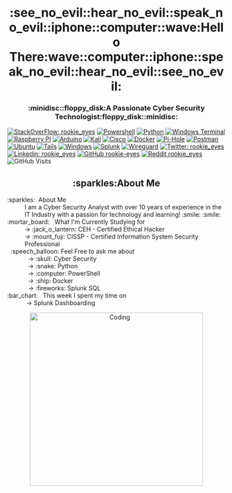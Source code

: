 <h1 align="center">:see_no_evil::hear_no_evil::speak_no_evil::iphone::computer::wave:Hello There:wave::computer::iphone::speak_no_evil::hear_no_evil::see_no_evil:</h1>
<h3 align="center">:minidisc::floppy_disk:A Passionate Cyber Security Technologist:floppy_disk::minidisc:</h3>

[![StackOverFlow: rookie_eyes](https://img.shields.io/badge/stack%20overflow-FE7A16?logo=stack-overflow&logoColor=white&style=for-the-badge)](https://stackoverflow.com/users/22803423/rookie-eyes)
[![Powershell](https://img.shields.io/badge/powershell-5391FE?style=for-the-badge&logo=powershell&logoColor=white)](https://learn.microsoft.com/en-us/powershell/scripting/overview?view=powershell-7.3)
[![Python](https://img.shields.io/badge/python-3670A0?style=for-the-badge&logo=python&logoColor=ffdd54)](https://www.python.org/)
[![Windows Terminal](https://img.shields.io/badge/windows%20terminal-4D4D4D?style=for-the-badge&logo=windows%20terminal&logoColor=white)](https://github.com/microsoft/terminal)
[![Raspberry PI](https://img.shields.io/badge/Raspberry%20Pi-A22846?style=for-the-badge&logo=Raspberry%20Pi&logoColor=white)](https://www.raspberrypi.org/)
[![Arduino](https://img.shields.io/badge/Arduino-00979D?style=for-the-badge&logo=Arduino&logoColor=white)](https://www.arduino.cc/)
[![Kali](https://img.shields.io/badge/Kali-268BEE?style=for-the-badge&logo=kalilinux&logoColor=white)](https://www.kali.org/)
[![Cisco](https://img.shields.io/badge/cisco-%23049fd9.svg?style=for-the-badge&logo=cisco&logoColor=black)](https://www.cisco.com/site/uk/en/index.html)
[![Docker](https://img.shields.io/badge/docker-%230db7ed.svg?style=for-the-badge&logo=docker&logoColor=white)](https://www.docker.com/)
[![Pi-Hole](https://img.shields.io/badge/pihole-%2396060C.svg?style=for-the-badge&logo=pi-hole&logoColor=white)](https://pi-hole.net/)
[![Postman](https://img.shields.io/badge/Postman-FF6C37?style=for-the-badge&logo=postman&logoColor=white)](https://www.postman.com/)
[![Ubuntu](https://img.shields.io/badge/Ubuntu-E95420?style=for-the-badge&logo=ubuntu&logoColor=white)](https://ubuntu.com/)
[![Tails](https://img.shields.io/badge/Tails%20-56347C?&style=for-the-badge&logo=tails&logoColor=white)](https://tails.net/)
[![Windows](https://img.shields.io/badge/Windows-0078D6?style=for-the-badge&logo=windows&logoColor=white)](https://www.microsoft.com/en-gb/windows)
[![Splunk](https://img.shields.io/badge/splunk-%23000000.svg?style=for-the-badge&logo=splunk&logoColor=white)](https://www.splunk.com/)
[![Wireguard](https://img.shields.io/badge/wireguard-%2388171A.svg?style=for-the-badge&logo=wireguard&logoColor=white)](https://www.wireguard.com/)
[![Twitter: rookie_eyes](https://img.shields.io/twitter/follow/rookie_eyes?style=social)](https://twitter.com/rookie_eyes)
[![Linkedin: rookie_eyes](https://img.shields.io/badge/-HuwJones-blue?style=flat-square&logo=Linkedin&logoColor=white&link=https://www.linkedin.com/in/huw-laurence-jones-mbcs-cnss-b5389094/)](https://www.linkedin.com/in/huw-laurence-jones-mbcs-cnss-b5389094/)
[![GitHub rookie-eyes](https://img.shields.io/github/followers/rookie-eyes?label=follow&style=social)](https://github.com/rookie-eyes)
[![Reddit rookie_eyes](https://aleen42.github.io/badges/src/reddit.svg)](https://www.reddit.com/user/rookie_eyes/)
![GitHub Visits](https://komarev.com/ghpvc/?username=rookie-eyes&label=Profile%20views&color=0e75b6&style=flat)

<h2 align="center">:sparkles:About Me</h2>

<dl>
 <dt>:sparkles:&nbsp; About Me</dt>
 <dd>I am a Cyber Security Analyst with over 10 years of experience in the IT Industry with a passion for technology and learning! :smile: :smile: </dd>
 <dt>:mortar_board: &nbsp; What I'm Currently Studying for</dt>
 <dd>&rarr; :jack_o_lantern: CEH - Certified Ethical Hacker</dd>
 <dd>&rarr; :mount_fuji: CISSP - Certified Information System Security Professional</dd>
 <dt>&nbsp; :speech_balloon: Feel Free to ask me about</dt>
 <dd>&nbsp; &rarr; :skull: Cyber Security </dd>
 <dd>&nbsp; &rarr; :snake: Python </dd>
 <dd>&nbsp; &rarr; :computer: PowerShell </dd>
 <dd>&nbsp; &rarr; :ship: Docker </dd>
 <dd>&nbsp; &rarr; :fireworks: Splunk SQL </dd>
 <dt>:bar_chart: &nbsp; This week I spent my time on </dt>
 <dd>&nbsp;&rarr; Splunk Dashboarding</dd>
</dl>

<p align="center">
<img alt="Coding" width ="400" src="https://user-images.githubusercontent.com/74038190/212284158-e840e285-664b-44d7-b79b-e264b5e54825.gif">
<p/>